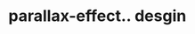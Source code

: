 # parallax-effect.. desgin                                                                                                                                                                                                                                                                          

